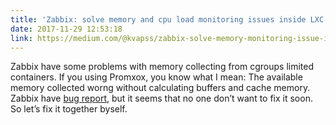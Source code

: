 ```yaml
---
title: 'Zabbix: solve memory and cpu load monitoring issues inside LXC containers'
date: 2017-11-29 12:53:18
link: https://medium.com/@kvapss/zabbix-solve-memory-monitoring-issue-inside-lxc-containers-98ddf191051c
---
```


Zabbix have some problems with memory collecting from cgroups limited containers.
If you using Promxox, you know what I mean: The available memory collected worng without calculating buffers and cache memory.
Zabbix have [bug report](https://medium.com/r/?url=https%3A%2F%2Fsupport.zabbix.com%2Fbrowse%2FZBX-12164), but it seems that no one don’t want to fix it soon.
So let’s fix it together byself.
<!-- more -->
